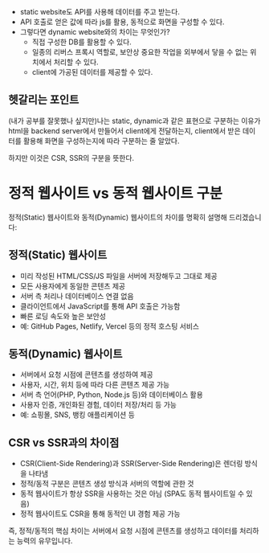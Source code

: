 - static website도 API를 사용해 데이터를 주고 받는다.
- API 호출로 얻은 값에 따라 js를 활용, 동적으로 화면을 구성할 수 있다.
- 그렇다면 dynamic website와의 차이는 무엇인가?
  - 직접 구성한 DB를 활용할 수 있다.
  - 일종의 리버스 프록시 역할로, 보안상 중요한 작업을 외부에서 닿을 수 없는 위치에서 처리할 수 있다.
  - client에 가공된 데이터를 제공할 수 있다.

## 헷갈리는 포인트

(내가 공부를 잘못했나 싶지만)나는 static, dynamic과 같은 표현으로 구분하는 이유가 html을 backend server에서
만들어서 client에게 전달하는지, client에서 받은 데이터를 활용해 화면을 구성하는지에 따라 구분하는 줄 알았다.

하지만 이것은 CSR, SSR의 구분을 뜻한다.

# 정적 웹사이트 vs 동적 웹사이트 구분

정적(Static) 웹사이트와 동적(Dynamic) 웹사이트의 차이를 명확히 설명해 드리겠습니다:

## 정적(Static) 웹사이트
- 미리 작성된 HTML/CSS/JS 파일을 서버에 저장해두고 그대로 제공
- 모든 사용자에게 동일한 콘텐츠 제공
- 서버 측 처리나 데이터베이스 연결 없음
- 클라이언트에서 JavaScript를 통해 API 호출은 가능함
- 빠른 로딩 속도와 높은 보안성
- 예: GitHub Pages, Netlify, Vercel 등의 정적 호스팅 서비스

## 동적(Dynamic) 웹사이트
- 서버에서 요청 시점에 콘텐츠를 생성하여 제공
- 사용자, 시간, 위치 등에 따라 다른 콘텐츠 제공 가능
- 서버 측 언어(PHP, Python, Node.js 등)와 데이터베이스 활용
- 사용자 인증, 개인화된 경험, 데이터 저장/처리 등 가능
- 예: 쇼핑몰, SNS, 뱅킹 애플리케이션 등

## CSR vs SSR과의 차이점
- CSR(Client-Side Rendering)과 SSR(Server-Side Rendering)은 렌더링 방식을 나타냄
- 정적/동적 구분은 콘텐츠 생성 방식과 서버의 역할에 관한 것
- 동적 웹사이트가 항상 SSR을 사용하는 것은 아님 (SPA도 동적 웹사이트일 수 있음)
- 정적 웹사이트도 CSR을 통해 동적인 UI 경험 제공 가능

즉, 정적/동적의 핵심 차이는 서버에서 요청 시점에 콘텐츠를 생성하고 데이터를 처리하는 능력의 유무입니다.

